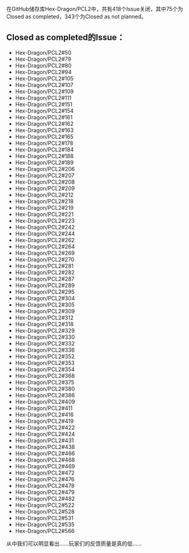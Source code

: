 在GitHub储存库Hex-Dragon/PCL2中，共有418个Issue关闭，其中75个为Closed as completed，343个为Closed as not planned。
## Closed as completed的Issue：
- Hex-Dragon/PCL2#50
- Hex-Dragon/PCL2#79
- Hex-Dragon/PCL2#80
- Hex-Dragon/PCL2#94
- Hex-Dragon/PCL2#105
- Hex-Dragon/PCL2#107
- Hex-Dragon/PCL2#109
- Hex-Dragon/PCL2#111
- Hex-Dragon/PCL2#151
- Hex-Dragon/PCL2#154
- Hex-Dragon/PCL2#161
- Hex-Dragon/PCL2#162
- Hex-Dragon/PCL2#163
- Hex-Dragon/PCL2#165
- Hex-Dragon/PCL2#178
- Hex-Dragon/PCL2#184
- Hex-Dragon/PCL2#188
- Hex-Dragon/PCL2#189
- Hex-Dragon/PCL2#206
- Hex-Dragon/PCL2#207
- Hex-Dragon/PCL2#208
- Hex-Dragon/PCL2#209
- Hex-Dragon/PCL2#212
- Hex-Dragon/PCL2#218
- Hex-Dragon/PCL2#219
- Hex-Dragon/PCL2#221
- Hex-Dragon/PCL2#223
- Hex-Dragon/PCL2#242
- Hex-Dragon/PCL2#244
- Hex-Dragon/PCL2#262
- Hex-Dragon/PCL2#264
- Hex-Dragon/PCL2#269
- Hex-Dragon/PCL2#270
- Hex-Dragon/PCL2#281
- Hex-Dragon/PCL2#282
- Hex-Dragon/PCL2#287
- Hex-Dragon/PCL2#289
- Hex-Dragon/PCL2#295
- Hex-Dragon/PCL2#304
- Hex-Dragon/PCL2#305
- Hex-Dragon/PCL2#309
- Hex-Dragon/PCL2#312
- Hex-Dragon/PCL2#318
- Hex-Dragon/PCL2#329
- Hex-Dragon/PCL2#330
- Hex-Dragon/PCL2#332
- Hex-Dragon/PCL2#336
- Hex-Dragon/PCL2#352
- Hex-Dragon/PCL2#353
- Hex-Dragon/PCL2#354
- Hex-Dragon/PCL2#368
- Hex-Dragon/PCL2#375
- Hex-Dragon/PCL2#380
- Hex-Dragon/PCL2#386
- Hex-Dragon/PCL2#409
- Hex-Dragon/PCL2#411
- Hex-Dragon/PCL2#416
- Hex-Dragon/PCL2#419
- Hex-Dragon/PCL2#422
- Hex-Dragon/PCL2#424
- Hex-Dragon/PCL2#431
- Hex-Dragon/PCL2#438
- Hex-Dragon/PCL2#466
- Hex-Dragon/PCL2#468
- Hex-Dragon/PCL2#469
- Hex-Dragon/PCL2#472
- Hex-Dragon/PCL2#476
- Hex-Dragon/PCL2#478
- Hex-Dragon/PCL2#479
- Hex-Dragon/PCL2#482
- Hex-Dragon/PCL2#522
- Hex-Dragon/PCL2#528
- Hex-Dragon/PCL2#531
- Hex-Dragon/PCL2#535
- Hex-Dragon/PCL2#566

从中我们可以明显看出……玩家们的反馈质量是真的低……
